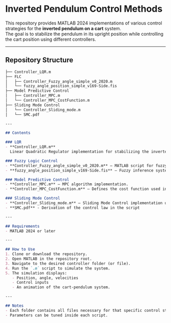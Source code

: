 # Inverted Pendulum Control Methods

This repository provides MATLAB 2024 implementations of various control strategies for the **inverted pendulum on a cart** system.  
The goal is to stabilize the pendulum in its upright position while controlling the cart position using different controllers.

---

## Repository Structure

```markdown
├── Controller_LQR.m
├── FLC
│   ├── Controller_Fuzzy_angle_simple_v0_2020.m
│   └── fuzzy_angle_position_simple_v169-Side.fis
├── Model Predictive Control
│   ├── Controller_MPC.m
│   └── Controller_MPC_CostFunction.m
├── Sliding Mode Control
│   └── Controller_Sliding_mode.m
│   └── SMC.pdf

---

## Contents

### LQR
- **Controller_LQR.m**  
  Linear Quadratic Regulator implementation for stabilizing the inverted pendulum.

### Fuzzy Logic Control
- **Controller_Fuzzy_angle_simple_v0_2020.m** – MATLAB script for fuzzy control.
- **fuzzy_angle_position_simple_v169-Side.fis** – Fuzzy inference system (rule base).

### Model Predictive Control
- **Controller_MPC.m** – MPC algorithm implementation.
- **Controller_MPC_CostFunction.m** – Defines the cost function used in the MPC optimization.

### Sliding Mode Control
- **Controller_Sliding_mode.m** – Sliding Mode Control implementation using a sliding surface and discontinuous control law.
- **SMC.pdf** - Derivation of the control law in the script

---

## Requirements
- MATLAB 2024 or later

---

## How to Use
1. Clone or download the repository.
2. Open MATLAB in the repository root.
3. Navigate to the desired controller folder (or file).
4. Run the `.m` script to simulate the system.
5. The simulation displays:
   - Position, angle, velocities
   - Control inputs
   - An animation of the cart-pendulum system.

---

## Notes
- Each folder contains all files necessary for that specific control strategy.
- Parameters can be tuned inside each script.

